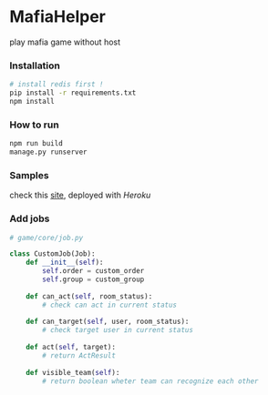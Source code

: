 # MafiaHelper

play mafia game without host

### Installation

```bash
# install redis first !
pip install -r requirements.txt
npm install
```

### How to run

```bash
npm run build
manage.py runserver
```

### Samples

check this [site](https://mafia-helper.herokuapp.com/), deployed with *Heroku*

### Add jobs

```python
# game/core/job.py

class CustomJob(Job):
    def __init__(self):
        self.order = custom_order
        self.group = custom_group
        
    def can_act(self, room_status):
        # check can act in current status
        
    def can_target(self, user, room_status):
        # check target user in current status
        
    def act(self, target):
        # return ActResult
        
   	def visible_team(self):
        # return boolean wheter team can recognize each other
        
```

